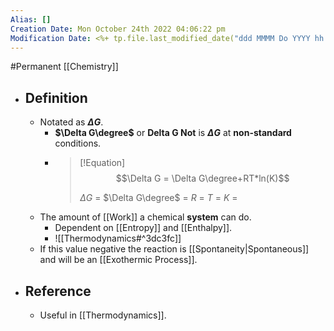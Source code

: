 ```yaml
---
Alias: []
Creation Date: Mon October 24th 2022 04:06:22 pm 
Modification Date: <%+ tp.file.last_modified_date("ddd MMMM Do YYYY hh:mm:ss a") %>
---
```

#Permanent [[Chemistry]]

- ## Definition
	- Notated as **$\Delta G$**.
		- **$\Delta G\degree$** or **Delta G Not** is **$\Delta G$** at **non-standard** conditions.
		- > [!Equation]
		  > $$\Delta G = \Delta G\degree+RT*ln(K)$$
		  > 
		  > $\Delta G$ = 
		  > $\Delta G\degree$ = 
		  > $R$ = 
		  > $T$ = 
		  > $K$ = 
	- The amount of [[Work]] a chemical **system** can do.
		- Dependent on [[Entropy]] and [[Enthalpy]].
		- ![[Thermodynamics#^3dc3fc]]
	- If this value negative the reaction is [[Spontaneity|Spontaneous]] and will be an [[Exothermic Process]].
- ## Reference
	- Useful in [[Thermodynamics]].